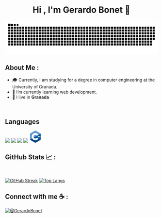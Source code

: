 <h1 align="center"><b>Hi , I'm Gerardo Bonet 👋 </b></h1>

<!--- snake -->
<div align="center">
  <img  src="https://github.com/1999AZZAR/1999AZZAR/blob/readme/resources/img/grid-snake.svg"
       alt="snake" /></a>
</div>

## About Me :

- 🎓 Currently, I am studying for a degree in computer engineering at the University of Granada.
- 🌱 I’m currently learning web development. 
- 🏡 I live in **Granada**

<br>

## Languages
  <img src="https://img.icons8.com/color/48/000000/html-5--v1.png"/> <img src="https://img.icons8.com/color/48/000000/css3.png"/> <img src="https://img.icons8.com/color/48/000000/javascript--v1.png"/>
  <img src="https://img.icons8.com/color/48/000000/mysql-logo.png"/> <img src="https://raw.githubusercontent.com/devicons/devicon/master/icons/cplusplus/cplusplus-original.svg" alt="cplusplus" width="40" height="40"/>

## GitHub Stats 📈 :

<br>

[![GitHub Streak](https://github-readme-streak-stats.herokuapp.com?user=GerardoBonet&theme=algolia&date_format=M%20j%5B%2C%20Y%5D)](https://git.io/streak-stats) 
[![Top Langs](https://github-readme-stats.vercel.app/api/top-langs/?username=GerardoBonet&theme=algolia)](https://github.com/AnushkaWijegoonawardana97/github-readme-stats) 

## Connect with me ☕ : 
[![@GerardoBonet](https://img.icons8.com/fluency/48/000000/linkedin.png "@GerardoBonet")](www.linkedin.com/in/gerardo-bonet-pérez-a9b599316)


